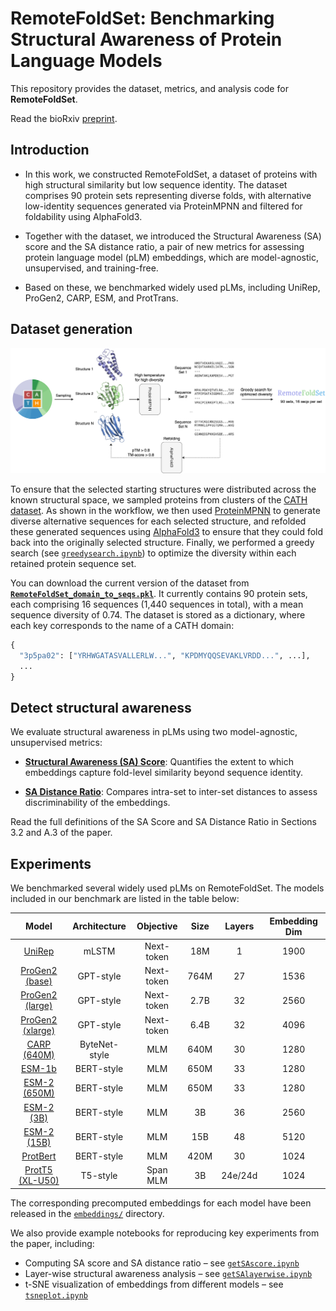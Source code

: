 # RemoteFoldSet: Benchmarking Structural Awareness of Protein Language Models

This repository provides the dataset, metrics, and analysis code for **RemoteFoldSet**.  

Read the bioRxiv [preprint](https://doi.org/10.1101/2025.09.23.678152).  


## Introduction
  - In this work, we constructed RemoteFoldSet, a dataset of proteins with high structural similarity but low sequence identity. The dataset comprises 90 protein sets representing diverse folds, with alternative low-identity sequences generated via ProteinMPNN and filtered for foldability using AlphaFold3.

  - Together with the dataset, we introduced the Structural Awareness (SA) score and the SA distance ratio, a pair of new metrics for assessing protein language model (pLM) embeddings, which are model-agnostic, unsupervised, and training-free.

  - Based on these, we benchmarked widely used pLMs, including UniRep, ProGen2, CARP, ESM, and ProtTrans.  

## Dataset generation
<img src="figs/workflow_ai4s_new.png" alt="workflow" width="1600">

To ensure that the selected starting structures were distributed across the known structural space, we sampled proteins from clusters of the [CATH dataset](https://www.cathdb.info/). As shown in the workflow, we then used [ProteinMPNN](https://github.com/dauparas/ProteinMPNN) to generate diverse alternative sequences for each selected structure, and refolded these generated sequences using [AlphaFold3](https://github.com/google-deepmind/alphafold3) to ensure that they could fold back into the originally selected structure. Finally, we performed a greedy search (see [`greedysearch.ipynb`](notebooks/greedysearch.ipynb)) to optimize the diversity within each retained protein sequence set.

You can download the current version of the dataset from [**`RemoteFoldSet_domain_to_seqs.pkl`**](saved/RemoteFoldSet_domain_to_seqs.pkl). It currently contains 90 protein sets, each comprising 16 sequences (1,440 sequences in total), with a mean sequence diversity of 0.74. The dataset is stored as a dictionary, where each key corresponds to the name of a CATH domain:
```python
{
  "3p5pa02": ["YRHWGATASVALLERLW...", "KPDMYQQSEVAKLVRDD...", ...],
  ...
}
```

## Detect structural awareness
We evaluate structural awareness in pLMs using two model-agnostic, unsupervised metrics:

- [**Structural Awareness (SA) Score**](metrics/sa_score.py): Quantifies the extent to which embeddings capture fold-level similarity beyond sequence identity.

- [**SA Distance Ratio**](metrics/sa_distance_ratio.py): Compares intra-set to inter-set distances to assess discriminability of the embeddings.

Read the full definitions of the SA Score and SA Distance Ratio in Sections 3.2 and A.3 of the paper.

## Experiments
We benchmarked several widely used pLMs on RemoteFoldSet. The models included in our benchmark are listed in the table below:

| Model            | Architecture  | Objective  | Size | Layers              | Embedding Dim |
| :----------------: | :-------------: | :----------: | :----: | :---------: | :-------------: |
| [UniRep](https://github.com/churchlab/UniRep)           | mLSTM         | Next-token | 18M  | 1                   | 1900          |
| [ProGen2 (base)](https://github.com/salesforce/progen)   | GPT-style     | Next-token | 764M | 27                  | 1536          |
| [ProGen2 (large)](https://github.com/salesforce/progen)  | GPT-style     | Next-token | 2.7B | 32                  | 2560          |
| [ProGen2 (xlarge)](https://github.com/salesforce/progen) | GPT-style     | Next-token | 6.4B | 32                  | 4096          |
| [CARP (640M)](https://github.com/microsoft/protein-sequence-models)      | ByteNet-style | MLM        | 640M | 30                  | 1280          |
| [ESM-1b](https://github.com/facebookresearch/esm)           | BERT-style    | MLM        | 650M | 33                  | 1280          |
| [ESM-2 (650M)](https://github.com/facebookresearch/esm)     | BERT-style    | MLM        | 650M | 33                  | 1280          |
| [ESM-2 (3B)](https://github.com/facebookresearch/esm)       | BERT-style    | MLM        | 3B   | 36                  | 2560          |
| [ESM-2 (15B)](https://github.com/facebookresearch/esm)      | BERT-style    | MLM        | 15B  | 48                  | 5120          |
| [ProtBert](https://github.com/agemagician/ProtTrans)         | BERT-style    | MLM        | 420M | 30                  | 1024          |
| [ProtT5 (XL-U50)](https://github.com/agemagician/ProtTrans)  | T5-style      | Span MLM   | 3B   | 24e/24d | 1024          |


The corresponding precomputed embeddings for each model have been released in the [`embeddings/`](embeddings/) directory.

We also provide example notebooks for reproducing key experiments from the paper, including:
- Computing SA score and SA distance ratio – see [`getSAscore.ipynb`](notebooks/getSAscore.ipynb)
- Layer-wise structural awareness analysis – see [`getSAlayerwise.ipynb`](notebooks/getSAlayerwise.ipynb)
- t-SNE visualization of embeddings from different models – see [`tsneplot.ipynb`](notebooks/tsneplot.ipynb)